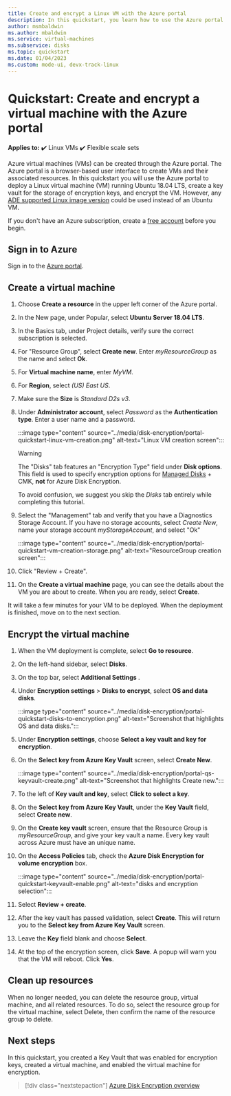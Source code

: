 ```yaml
---
title: Create and encrypt a Linux VM with the Azure portal
description: In this quickstart, you learn how to use the Azure portal to create and encrypt a Linux virtual machine
author: msmbaldwin
ms.author: mbaldwin
ms.service: virtual-machines
ms.subservice: disks
ms.topic: quickstart
ms.date: 01/04/2023
ms.custom: mode-ui, devx-track-linux
---
```


# Quickstart: Create and encrypt a virtual machine with the Azure portal

**Applies to:** :heavy_check_mark: Linux VMs :heavy_check_mark: Flexible scale sets

Azure virtual machines (VMs) can be created through the Azure portal. The Azure portal is a browser-based user interface to create VMs and their associated resources. In this quickstart you will use the Azure portal to deploy a Linux virtual machine (VM) running Ubuntu 18.04 LTS, create a key vault for the storage of encryption keys, and encrypt the VM. However, any [ADE supported Linux image version](/azure/virtual-machines/linux/disk-encryption-overview#supported-operating-systems) could be used instead of an Ubuntu VM.

If you don't have an Azure subscription, create a [free account](https://azure.microsoft.com/free/?WT.mc_id=A261C142F) before you begin.

## Sign in to Azure

Sign in to the [Azure portal](https://portal.azure.com).

## Create a virtual machine

1. Choose **Create a resource** in the upper left corner of the Azure portal.
1. In the New page, under Popular, select **Ubuntu Server 18.04 LTS**.
1. In the Basics tab, under Project details, verify sure the correct subscription is selected.
1. For "Resource Group", select **Create new**. Enter *myResourceGroup* as the name and select **Ok**.
1. For **Virtual machine name**, enter *MyVM*.
1. For **Region**, select *(US) East US*.
1. Make sure the **Size** is *Standard D2s v3*.
1. Under **Administrator account**, select *Password* as the **Authentication type**. Enter a user name and a password.

    :::image type="content" source="../media/disk-encryption/portal-quickstart-linux-vm-creation.png" alt-text="Linux VM creation screen":::

    > [!WARNING]
    > The "Disks" tab features an "Encryption Type" field under **Disk options**. This field is used to specify encryption options for [Managed Disks](../managed-disks-overview.md) + CMK, **not** for Azure Disk Encryption.
    >
    > To avoid confusion, we suggest you skip the *Disks* tab entirely while completing this tutorial.

1. Select the "Management" tab and verify that you have a Diagnostics Storage Account. If you have no storage accounts, select *Create New*, name your storage account *myStorageAccount*, and select "Ok"

    :::image type="content" source="../media/disk-encryption/portal-quickstart-vm-creation-storage.png" alt-text="ResourceGroup creation screen":::

1. Click "Review + Create".
1. On the **Create a virtual machine** page, you can see the details about the VM you are about to create. When you are ready, select **Create**.

It will take a few minutes for your VM to be deployed. When the deployment is finished, move on to the next section.

## Encrypt the virtual machine

1. When the VM deployment is complete, select **Go to resource**.
1. On the left-hand sidebar, select **Disks**.
1. On the top bar, select **Additional Settings** .
1. Under **Encryption settings** > **Disks to encrypt**, select **OS and data disks**.

    :::image type="content" source="../media/disk-encryption/portal-quickstart-disks-to-encryption.png" alt-text="Screenshot that highlights OS and data disks.":::

1. Under **Encryption settings**, choose **Select a key vault and key for encryption**.
1. On the **Select key from Azure Key Vault** screen, select **Create New**.

    :::image type="content" source="../media/disk-encryption/portal-qs-keyvault-create.png" alt-text="Screenshot that highlights Create new.":::

1. To the left of **Key vault and key**, select **Click to select a key**.
1. On the **Select key from Azure Key Vault**, under the **Key Vault** field, select **Create new**.
1. On the **Create key vault** screen, ensure that the Resource Group is *myResourceGroup*, and give your key vault a name.  Every key vault across Azure must have an unique name.
1. On the **Access Policies** tab, check the **Azure Disk Encryption for volume encryption** box.

    :::image type="content" source="../media/disk-encryption/portal-quickstart-keyvault-enable.png" alt-text="disks and encryption selection":::

1. Select **Review + create**.  
1. After the key vault has passed validation, select **Create**. This will return you to the **Select key from Azure Key Vault** screen.
1. Leave the **Key** field blank and choose **Select**.
1. At the top of the encryption screen, click **Save**. A popup will warn you that the VM will reboot. Click **Yes**.

## Clean up resources

When no longer needed, you can delete the resource group, virtual machine, and all related resources. To do so, select the resource group for the virtual machine, select Delete, then confirm the name of the resource group to delete.

## Next steps

In this quickstart, you created a Key Vault that was enabled for encryption keys, created a virtual machine, and enabled the virtual machine for encryption.  

> [!div class="nextstepaction"]
> [Azure Disk Encryption overview](disk-encryption-overview.md)
